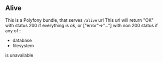 ## Alive 

This is a Polyfony bundle, that serves `/alive` url 
This url will return "OK" with status 200 if everything is ok, 
or ["error"=>"..."] with non 200 status if any of : 
- database
- filesystem

is unavailable
